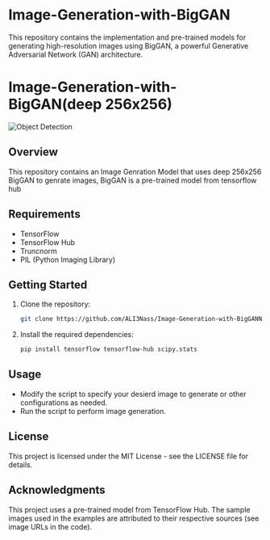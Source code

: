 # Image-Generation-with-BigGAN
This repository contains the implementation and pre-trained models for generating high-resolution images using BigGAN, a powerful Generative Adversarial Network (GAN) architecture.
# Image-Generation-with-BigGAN(deep 256x256)

![Object Detection](https://www.tensorflow.org/static/hub/tutorials/biggan_generation_with_tf_hub_files/output_dSAyfDfnVugs_0.png)

## Overview

This repository contains an Image Genration Model that uses deep 256x256 BigGAN to genrate images, BigGAN is a pre-trained model from tensorflow hub

## Requirements

- TensorFlow
- TensorFlow Hub
- Truncnorm
- PIL (Python Imaging Library)

## Getting Started

  1. Clone the repository:

     ```bash
     git clone https://github.com/ALI3Nass/Image-Generation-with-BigGANN.git

  2. Install the required dependencies:
     ```bash
     pip install tensorflow tensorflow-hub scipy.stats 
## Usage 

- Modify the script to specify your desierd image to generate or other configurations as needed.
- Run the script to perform image generation.

## License

This project is licensed under the MIT License - see the LICENSE file for details.

## Acknowledgments

This project uses a pre-trained model from TensorFlow Hub.
The sample images used in the examples are attributed to their respective sources (see image URLs in the code).
